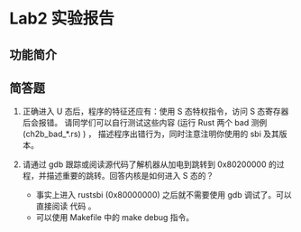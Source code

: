 # Lab2 实验报告

## 功能简介



## 简答题

1. 正确进入 U 态后，程序的特征还应有：使用 S 态特权指令，访问 S 态寄存器后会报错。 请同学们可以自行测试这些内容 (运行 Rust 两个 bad 测例 (ch2b_bad_*.rs) ) ， 描述程序出错行为，同时注意注明你使用的 sbi 及其版本。


2. 请通过 gdb 跟踪或阅读源代码了解机器从加电到跳转到 0x80200000 的过程，并描述重要的跳转。回答内核是如何进入 S 态的？
    - 事实上进入 rustsbi (0x80000000) 之后就不需要使用 gdb 调试了。可以直接阅读 代码 。
    - 可以使用 Makefile 中的 make debug 指令。